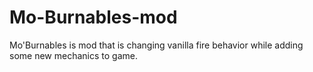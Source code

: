 # Mo-Burnables-mod
Mo'Burnables is mod that is changing vanilla fire behavior while adding some new mechanics to game.
